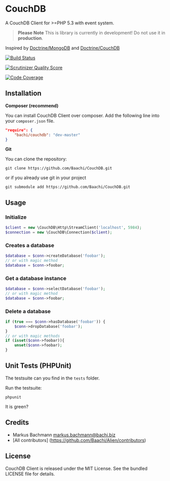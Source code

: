 # CouchDB #
A CouchDB Client for >=PHP 5.3 with event system.

> __Please Note__
> This is library is currently in development! Do not use it in __production__.

Inspired by [Doctrine/MongoDB](https://github.com/Doctrine/mongodb) and [Doctrine/CouchDB](https://github.com/Doctrine/couchdb-odm)

[![Build Status](https://secure.travis-ci.org/Baachi/CouchDB.png)](http://travis-ci.org/Baachi/CouchDB)

[![Scrutinizer Quality Score](https://scrutinizer-ci.com/g/Baachi/CouchDB/badges/quality-score.png?s=5c5013c398de5097793c1210a87a6d94493006f2)](https://scrutinizer-ci.com/g/Baachi/CouchDB/)

[![Code Coverage](https://scrutinizer-ci.com/g/Baachi/CouchDB/badges/coverage.png?s=61e18d0b5850e702442bef89fe66aee830a4ecd4)](https://scrutinizer-ci.com/g/Baachi/CouchDB/)

## Installation ##
__Composer (recommend)__

You can install CouchDB Client over composer. Add the following line into your ```composer.json``` file.

```json
"require": {
    "bachi/couchdb": "dev-master"
}
```

__Git__

You can clone the repository:

```
git clone https://github.com/Baachi/CouchDB.git
```

or if you already use git in your project

```
git submodule add https://github.com/Baachi/CouchDB.git
```


## Usage ##

### Initialize ###

```php
$client = new \CouchDB\Http\StreamClient('localhost', 5984);
$connection = new \CouchDB\Connection($client);
```

### Creates a database ###

```php
$database = $conn->createDatabase('foobar');
// or with magic method
$database = $conn->foobar;
```

### Get a database instance ###

```php
$database = $conn->selectDatabase('foobar');
// or with magic method
$database = $conn->foobar;
```
### Delete a database ###

```php
if (true === $conn->hasDatabase('foobar')) {
    $conn->dropDatabase('foobar');
}
// or with magic methods
if (isset($conn->foobar)){
    unset($conn->foobar);
}
```

## Unit Tests (PHPUnit) ##
The testsuite can you find in the ```tests``` folder.

Run the testsuite:

```
phpunit
```

It is green?

## Credits ##

 * Markus Bachmann <markus.bachmann@bachi.biz>
 * [All contributors] (https://github.com/Baachi/Alien/contributors)

## License ##
CouchDB Client is released under the MIT License. See the bundled LICENSE file for details.
